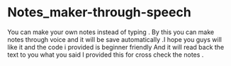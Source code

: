 # Notes_maker-through-speech
You can make your own notes instead of typing . By this you can make notes through voice and it will be save automatically .I hope you guys will like it and the code i provided is beginner friendly 
And it will read back the text to you what you said I provided this for cross check the notes .

